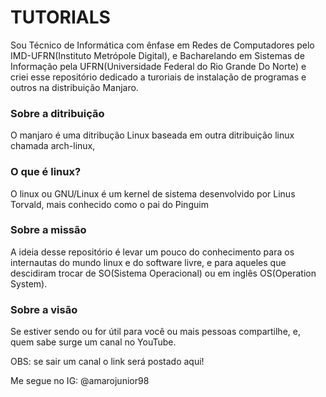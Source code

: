 # TUTORIALS

Sou Técnico de Informática com ênfase em Redes de Computadores pelo IMD-UFRN(Instituto Metrópole Digital), e Bacharelando em Sistemas de Informação pela UFRN(Universidade Federal do Rio Grande Do Norte) e criei esse repositório dedicado a turoriais de instalação de programas e outros na distribuição Manjaro.

### Sobre a ditribuição
O manjaro é uma ditribução Linux baseada em outra ditribuição linux chamada arch-linux,

### O que é linux?
O linux ou GNU/Linux é um kernel de sistema desenvolvido por Linus Torvald, mais conhecido como o pai do Pinguim

### Sobre a missão
A ideia desse repositório é levar um pouco do conhecimento para os internautas do mundo linux e do software livre, e para aqueles que descidiram trocar de SO(Sistema Operacional) ou em inglês OS(Operation System).

### Sobre a visão
Se estiver sendo ou for útil para você ou mais pessoas compartilhe, e, quem sabe surge um canal no YouTube.

OBS: se sair um canal o link será postado aqui!

> 
 
 

 Me segue no IG: @amarojunior98
